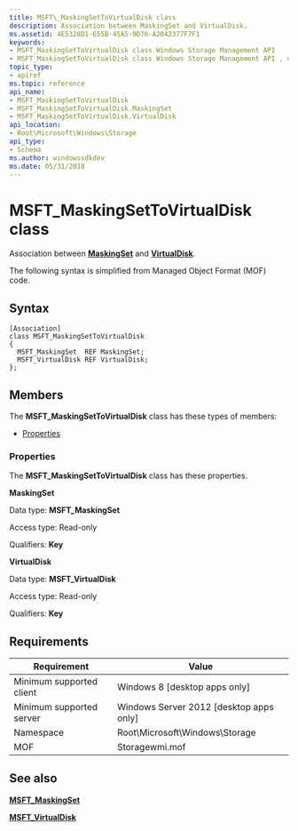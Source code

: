 ```yaml
---
title: MSFT\_MaskingSetToVirtualDisk class
description: Association between MaskingSet and VirtualDisk.
ms.assetid: 4E5328D1-655B-45A5-9D76-A2042377F7F1
keywords:
- MSFT_MaskingSetToVirtualDisk class Windows Storage Management API
- MSFT_MaskingSetToVirtualDisk class Windows Storage Management API , described
topic_type:
- apiref
ms.topic: reference
api_name:
- MSFT_MaskingSetToVirtualDisk
- MSFT_MaskingSetToVirtualDisk.MaskingSet
- MSFT_MaskingSetToVirtualDisk.VirtualDisk
api_location:
- Root\Microsoft\Windows\Storage
api_type:
- Schema
ms.author: windowssdkdev
ms.date: 05/31/2018
---
```


# MSFT\_MaskingSetToVirtualDisk class

Association between [**MaskingSet**](msft-maskingset.md) and [**VirtualDisk**](msft-virtualdisk.md).

The following syntax is simplified from Managed Object Format (MOF) code.

## Syntax

``` syntax
[Association]
class MSFT_MaskingSetToVirtualDisk
{
  MSFT_MaskingSet  REF MaskingSet;
  MSFT_VirtualDisk REF VirtualDisk;
};
```

## Members

The **MSFT\_MaskingSetToVirtualDisk** class has these types of members:

-   [Properties](#properties)

### Properties

The **MSFT\_MaskingSetToVirtualDisk** class has these properties.

 

**MaskingSet**
   

Data type: **MSFT\_MaskingSet**
 

Access type: Read-only
 

Qualifiers: **Key**
 

 

**VirtualDisk**
   

Data type: **MSFT\_VirtualDisk**
 

Access type: Read-only
 

Qualifiers: **Key**
 

 

## Requirements



| Requirement | Value |
|-------------------------------------|-------------------------------------------------------------------------------------------|
| Minimum supported client | Windows 8 \[desktop apps only\]                                                |
| Minimum supported server | Windows Server 2012 \[desktop apps only\]                                      |
| Namespace                | Root\\Microsoft\\Windows\\Storage                                              |
| MOF                      |  Storagewmi.mof  |



## See also

 

[**MSFT\_MaskingSet**](msft-maskingset.md)
 

[**MSFT\_VirtualDisk**](msft-virtualdisk.md)
 

 

 





